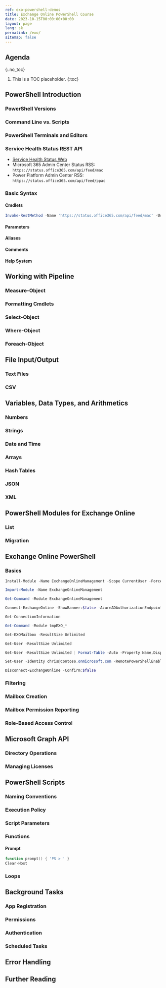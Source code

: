 ```yaml
---
ref: exo-powershell-demos
title: Exchange Online PowerShell Course
date: 2023-10-15T00:00:00+00:00
layout: page
lang: sk
permalink: /exo/
sitemap: false
---
```


## Agenda
{:.no_toc}

1. This is a TOC placeholder.
{:toc}

## PowerShell Introduction

### PowerShell Versions

### Command Line vs. Scripts

### PowerShell Terminals and Editors

### Service Health Status REST API

- [Service Health Status Web](https://status.office365.com/api/feed/)
- Microsoft 365 Admin Center Status RSS: `https://status.office365.com/api/feed/mac`
- Power Platform Admin Center RSS: `https://status.office365.com/api/feed/ppac`

### Basic Syntax

#### Cmdlets

```powershell
Invoke-RestMethod -Name 'https://status.office365.com/api/feed/mac' -UseBasicParsing
```

#### Parameters

#### Aliases

#### Comments

#### Help System

## Working with Pipeline

### Measure-Object

### Formatting Cmdlets

### Select-Object

### Where-Object

### Foreach-Object

## File Input/Output

### Text Files

### CSV

## Variables, Data Types, and Arithmetics

### Numbers

### Strings

### Date and Time

### Arrays

### Hash Tables

### JSON

### XML

## PowerShell Modules for Exchange Online

### List

### Migration

## Exchange Online PowerShell

### Basics

```powershell
Install-Module -Name ExchangeOnlineManagement -Scope CurrentUser -Force

Import-Module -Name ExchangeOnlineManagement

Get-Command -Module ExchangeOnlineManagement

Connect-ExchangeOnline -ShowBanner:$false -AzureADAuthorizationEndpointUri https://login.microsoftonline.com/aadcourse.onmicrosoft.com

Get-ConnectionInformation

Get-Command -Module tmpEXO_*

Get-EXOMailbox -ResultSize Unlimited

Get-User -ResultSize Unlimited

Get-User -ResultSize Unlimited | Format-Table -Auto -Property Name,DisplayName,RemotePowerShellEnabled

Set-User -Identity chris@contoso.onmicrosoft.com -RemotePowerShellEnabled $true

Disconnect-ExchangeOnline -Confirm:$false
```

### Filtering

### Mailbox Creation

### Mailbox Permission Reporting

### Role-Based Access Control

## Microsoft Graph API

### Directory Operations

### Managing Licenses

## PowerShell Scripts

### Naming Conventions

### Execution Policy

### Script Parameters

### Functions

#### Prompt

```powershell
function prompt() { 'PS > ' }
Clear-Host
```

### Loops

## Background Tasks

### App Registration

### Permissions

### Authentication

### Scheduled Tasks

## Error Handling

## Further Reading
